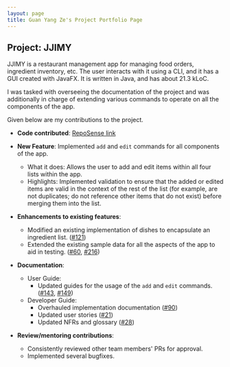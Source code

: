 ```yaml
---
layout: page
title: Guan Yang Ze's Project Portfolio Page
---
```


## Project: JJIMY

JJIMY is a restaurant management app for managing food orders, ingredient inventory, etc. The user interacts with it using a CLI, and it has a GUI created with JavaFX. It is written in Java, and has about 21.3 kLoC.

I was tasked with overseeing the documentation of the project and was additionally in charge of extending various commands to operate on all the components of the app.

Given below are my contributions to the project.

* **Code contributed**: [RepoSense link](https://nus-cs2103-ay2021s2.github.io/tp-dashboard/?search=&sort=groupTitle&sortWithin=title&timeframe=commit&mergegroup=&groupSelect=groupByRepos&breakdown=true&checkedFileTypes=docs~functional-code~test-code~other&since=&tabOpen=true&tabType=authorship&tabAuthor=guanyz&tabRepo=AY2021S2-CS2103T-W15-3%2Ftp%5Bmaster%5D&authorshipIsMergeGroup=false&authorshipFileTypes=docs~functional-code~test-code~other&authorshipIsBinaryFileTypeChecked=false)


* **New Feature**: Implemented `add` and `edit` commands for all components of the app.
    * What it does: Allows the user to add and edit items within all four lists within the app.
    * Highlights: Implemented validation to ensure that the added or edited items are valid in the context of the rest of the list (for example, are not duplicates; do not reference other items that do not exist) before merging them into the list.


* **Enhancements to existing features**:
	* Modified an existing implementation of dishes to encapsulate an ingredient list. ([#121](https://github.com/AY2021S2-CS2103T-W15-3/tp/pull/121))
    * Extended the existing sample data for all the aspects of the app to aid in testing. ([#60](https://github.com/AY2021S2-CS2103T-W15-3/tp/pull/60), [#216](https://github.com/AY2021S2-CS2103T-W15-3/tp/pull/216))


* **Documentation**:
    * User Guide:
        * Updated guides for the usage of the `add` and `edit` commands. ([#143](https://github.com/AY2021S2-CS2103T-W15-3/tp/pull/143), [#149](https://github.com/AY2021S2-CS2103T-W15-3/tp/pull/149))
    * Developer Guide:
        * Overhauled implementation documentation ([#90](https://github.com/AY2021S2-CS2103T-W15-3/tp/pull/90))
		* Updated user stories ([#21](https://github.com/AY2021S2-CS2103T-W15-3/tp/pull/21))
		* Updated NFRs and glossary ([#28](https://github.com/AY2021S2-CS2103T-W15-3/tp/pull/28))


* **Review/mentoring contributions**:
    * Consistently reviewed other team members' PRs for approval.
	* Implemented several bugfixes.
